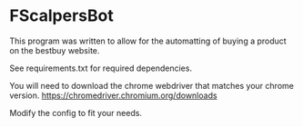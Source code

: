 # FScalpersBot

This program was written to allow for the automatting of buying a product on the bestbuy website.

See requirements.txt for required dependencies.

You will need to download the chrome webdriver that matches your chrome version.
https://chromedriver.chromium.org/downloads

Modify the config to fit your needs.
